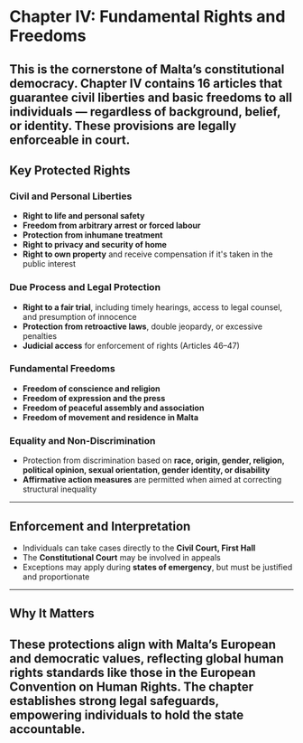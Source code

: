 # Chapter IV: Fundamental Rights and Freedoms

## This is the **cornerstone of Malta’s constitutional democracy**. Chapter IV contains 16 articles that guarantee civil liberties and basic freedoms to all individuals — regardless of background, belief, or identity. These provisions are **legally enforceable in court**.

## Key Protected Rights

### Civil and Personal Liberties

- **Right to life and personal safety**
- **Freedom from arbitrary arrest or forced labour**
- **Protection from inhumane treatment**
- **Right to privacy and security of home**
- **Right to own property** and receive compensation if it's taken in the public interest

### Due Process and Legal Protection

- **Right to a fair trial**, including timely hearings, access to legal counsel, and presumption of innocence
- **Protection from retroactive laws**, double jeopardy, or excessive penalties
- **Judicial access** for enforcement of rights (Articles 46–47)

### Fundamental Freedoms

- **Freedom of conscience and religion**
- **Freedom of expression and the press**
- **Freedom of peaceful assembly and association**
- **Freedom of movement and residence in Malta**

### Equality and Non-Discrimination

- Protection from discrimination based on **race, origin, gender, religion, political opinion, sexual orientation, gender identity, or disability**
- **Affirmative action measures** are permitted when aimed at correcting structural inequality

---

## Enforcement and Interpretation

- Individuals can take cases directly to the **Civil Court, First Hall**
- The **Constitutional Court** may be involved in appeals
- Exceptions may apply during **states of emergency**, but must be justified and proportionate

---

## Why It Matters

## These protections align with Malta’s **European and democratic values**, reflecting global human rights standards like those in the **European Convention on Human Rights**. The chapter establishes **strong legal safeguards**, empowering individuals to hold the state accountable.
